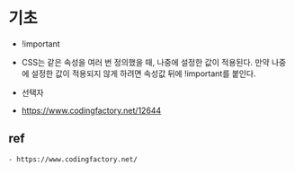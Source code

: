 # 기초

- !important
 - CSS는 같은 속성을 여러 번 정의했을 때, 나중에 설정한 값이 적용된다. 만약 나중에 설정한 값이 적용되지 않게 하려면 속성값 뒤에 !important를 붙인다.

- 선택자
 - https://www.codingfactory.net/12644



## ref
    - https://www.codingfactory.net/